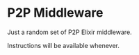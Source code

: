 # P2P Middleware

Just a random set of P2P Elixir middleware.

Instructions will be available whenever.

